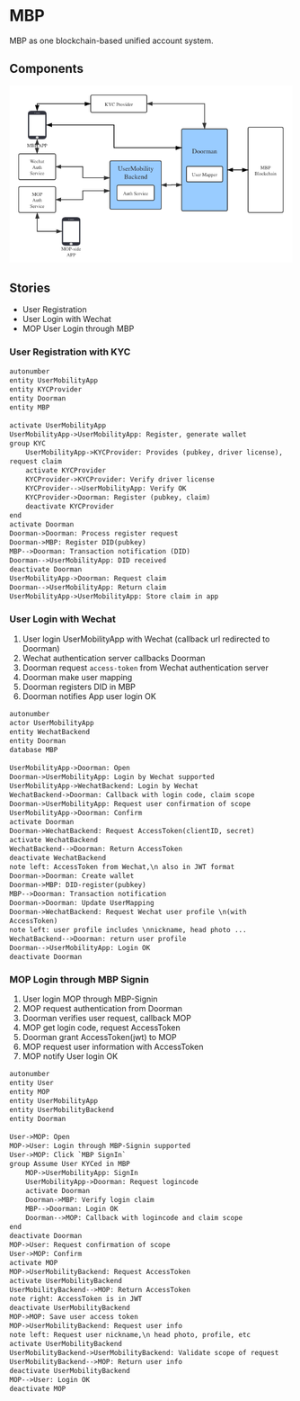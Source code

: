
# MBP

MBP as one blockchain-based unified account system.

## Components

![](./MBP.png)

## Stories

* User Registration
* User Login with Wechat
* MOP User Login through MBP

### User Registration with KYC

```plantuml
autonumber
entity UserMobilityApp
entity KYCProvider
entity Doorman
entity MBP

activate UserMobilityApp
UserMobilityApp->UserMobilityApp: Register, generate wallet
group KYC
    UserMobilityApp->KYCProvider: Provides (pubkey, driver license), request claim
    activate KYCProvider
    KYCProvider->KYCProvider: Verify driver license
    KYCProvider-->UserMobilityApp: Verify OK
    KYCProvider->Doorman: Register (pubkey, claim)
    deactivate KYCProvider
end
activate Doorman
Doorman->Doorman: Process register request
Doorman->MBP: Register DID(pubkey)
MBP-->Doorman: Transaction notification (DID)
Doorman-->UserMobilityApp: DID received
deactivate Doorman
UserMobilityApp->Doorman: Request claim
Doorman-->UserMobilityApp: Return claim
UserMobilityApp->UserMobilityApp: Store claim in app
```

### User Login with Wechat

1. User login UserMobilityApp with Wechat (callback url redirected to Doorman)
3. Wechat authentication server callbacks Doorman
4. Doorman request `access-token` from Wechat authentication server
5. Doorman make user mapping
6. Doorman registers DID in MBP
7. Doorman notifies App user login OK

```plantuml
autonumber
actor UserMobilityApp
entity WechatBackend
entity Doorman
database MBP

UserMobilityApp->Doorman: Open
Doorman->UserMobilityApp: Login by Wechat supported
UserMobilityApp->WechatBackend: Login by Wechat
WechatBackend->Doorman: Callback with login code, claim scope
Doorman->UserMobilityApp: Request user confirmation of scope
UserMobilityApp->Doorman: Confirm 
activate Doorman
Doorman->WechatBackend: Request AccessToken(clientID, secret)
activate WechatBackend
WechatBackend-->Doorman: Return AccessToken
deactivate WechatBackend
note left: AccessToken from Wechat,\n also in JWT format
Doorman->Doorman: Create wallet
Doorman->MBP: DID-register(pubkey)
MBP-->Doorman: Transaction notification
Doorman->Doorman: Update UserMapping
Doorman->WechatBackend: Request Wechat user profile \n(with AccessToken)
note left: user profile includes \nnickname, head photo ...
WechatBackend-->Doorman: return user profile
Doorman-->UserMobilityApp: Login OK
deactivate Doorman
```

### MOP Login through MBP Signin

1. User login MOP through MBP-Signin
2. MOP request authentication from Doorman
3. Doorman verifies user request, callback MOP
4. MOP get login code, request AccessToken
5. Doorman grant AccessToken(jwt) to MOP
6. MOP request user information with AccessToken
7. MOP notify User login OK

```plantuml
autonumber
entity User
entity MOP
entity UserMobilityApp
entity UserMobilityBackend
entity Doorman

User->MOP: Open
MOP->User: Login through MBP-Signin supported
User->MOP: Click `MBP SignIn`
group Assume User KYCed in MBP
    MOP->UserMobilityApp: SignIn
    UserMobilityApp->Doorman: Request logincode
    activate Doorman
    Doorman->MBP: Verify login claim
    MBP-->Doorman: Login OK
    Doorman-->MOP: Callback with logincode and claim scope
end
deactivate Doorman
MOP->User: Request confirmation of scope
User->MOP: Confirm
activate MOP
MOP->UserMobilityBackend: Request AccessToken
activate UserMobilityBackend
UserMobilityBackend-->MOP: Return AccessToken
note right: AccessToken is in JWT
deactivate UserMobilityBackend
MOP->MOP: Save user access token
MOP->UserMobilityBackend: Request user info
note left: Request user nickname,\n head photo, profile, etc
activate UserMobilityBackend
UserMobilityBackend->UserMobilityBackend: Validate scope of request
UserMobilityBackend-->MOP: Return user info
deactivate UserMobilityBackend
MOP-->User: Login OK
deactivate MOP
```

